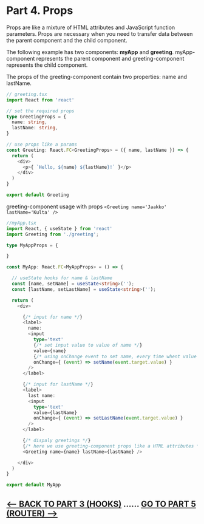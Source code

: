 <h1>Part 4. Props</h1>

Props are like a mixture of HTML attributes and JavaScript function parameters. Props are necessary when you need to transfer data between the parent component and the child component.

The following example has two components: **myApp** and **greeting**. myApp-component represents the parent component and greeting-component represents the child component.

The props of the greeting-component contain two properties: name and lastName.

```typescript
// greeting.tsx
import React from 'react'

// set the required props
type GreetingProps = {
  name: string,
  lastName: string,
}

// use props like a params
const Greeting: React.FC<GreetingProps> = ({ name, lastName }) => {
  return (
    <div>
      <p>{ `Hello, ${name} ${lastName}!` }</p>
    </div>
  )
}

export default Greeting

```

greeting-component usage with props ``<Greeting name='Jaakko' lastName='Kulta' />``

```typescript
//myApp.tsx
import React, { useState } from 'react'
import Greeting from './greeting';

type MyAppProps = {

}

const MyApp: React.FC<MyAppProps> = () => {

  // useState hooks for name & lastName
  const [name, setName] = useState<string>('');
  const [lastName, setLastName] = useState<string>('');

  return (
    <div>

      {/* input for name */}
      <label>
        name:
        <input
          type='text'
          {/* set input value to value of name */}
          value={name}
          {/* using onChange event to set name, every time whent value of input has changed */}
          onChange={ (event) => setName(event.target.value) }
        />
      </label>

      {/* input for lastName */}
      <label>
        last name:
        <input
          type='text'
          value={lastName}
          onChange={ (event) => setLastName(event.target.value) }
        />
      </label>

      {/* dispaly greetings */}
      {/* here we use greeting-component props like a HTML attributes */}
      <Greeting name={name} lastName={lastName} />

    </div>
  )
}

export default MyApp

```

## [<-- BACK TO PART 3 (HOOKS)](portfolioproject/usestate) ...... [GO TO PART 5 (ROUTER) -->](portfolioproject/router)

